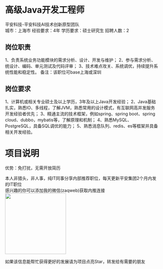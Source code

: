 # 高级Java开发工程师
平安科技-平安科技AI技术创新原型团队  
城市：上海市 经验要求：4年 学历要求：硕士研究生  招聘人数：2

## 岗位职责
1、负责系统业务功能模块的需求分析、设计、开发与维护；
 2、参与需求分析、统设计、编码、单元测试及代码评审；
 3、技术难点攻关、系统调优，持续提升系统性能和稳定性。
 备注：该职位可base上海或深圳

## 岗位要求
1、计算机或相关专业硕士及以上学历，3年及以上Java开发经验；
 2、Java基础扎实，熟悉IO、多线程，了解JVM，熟悉常用的设计模式，有互联网高并发服务开发经验者优先；
 3、精通主流的技术框架，例如spring、spring boot、spring cloud、dubbo，mybatis等，了解原理和机制；
 4、熟悉MySQL、PostgreSQL，具备SQL调优的能力；
 5、熟悉消息队列、redis、es等框架并具备相关开发经验。

# 项目说明

优势：免打扰，无需开放简历

本人非猎头，非人事，纯IT同事分享内部推荐职位，每天更新平安集团2个月内发的IT职位  
感兴趣的你可以添加我的微信(zaqweb)获取内推连接  
<img src="https://github.com/zaqweb/PA-IT-JOBS/blob/master/WechatICode.jpeg"  height="200" width="200">

如果该信息能帮忙获得更好的发展请为项目点亮Star，转发给有需要的朋友




